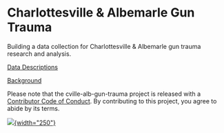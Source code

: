 # Charlottesville & Albemarle Gun Trauma

Building a data collection for Charlottesville & Albemarle gun trauma research and analysis.

[Data Descriptions](https://virginiaequitycenter.github.io/cville-alb-gun-trauma/data_descriptions)

[Background](https://virginiaequitycenter.github.io/cville-alb-gun-trauma/background)

Please note that the cville-alb-gun-trauma project is released with a [Contributor Code of Conduct](https://contributor-covenant.org/version/2/1/CODE_OF_CONDUCT.html). By contributing to this project, you agree to abide by its terms.

[![](https://virginiaequitycenter.github.io/cville-equity-atlas/assets/img/equity-center-logo.png){width="250"}](https://www.virginiaequitycenter.org/)
